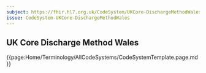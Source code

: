 ```yaml
---
subject: https://fhir.hl7.org.uk/CodeSystem/UKCore-DischargeMethodWales
issue: CodeSystem-UKCore-DischargeMethodWales
---
```

## UK Core Discharge Method Wales

{{page:Home/Terminology/AllCodeSystems/CodeSystemTemplate.page.md}}